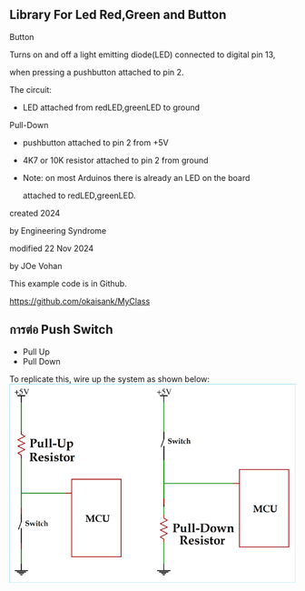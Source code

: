 ## Library For Led Red,Green and Button

  Button

  Turns on and off a light emitting diode(LED) connected to digital pin 13,
  
  when pressing a pushbutton attached to pin 2.

  The circuit:
  - LED attached from redLED,greenLED to ground

  Pull-Down
  - pushbutton attached to pin 2 from +5V
    
  - 4K7 or 10K resistor attached to pin 2 from ground

  - Note: on most Arduinos there is already an LED on the board
    
    attached to redLED,greenLED.

  created 2024
  
  by Engineering Syndrome
  
  modified 22 Nov 2024
  
  by JOe Vohan

  This example code is in Github.

  https://github.com/okaisank/MyClass



## การต่อ Push Switch 
 - Pull Up
 - Pull Down

To replicate this, wire up the system as shown below:
![system_diagram](https://github.com/okaisank/MyClass/blob/8aac796b07d319f0b17f061d362e680e46e08217/Pull-up-and-Pull-down-Resistor.png)

